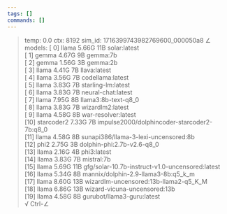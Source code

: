 ```yaml
---
tags: []
commands: []
---
```

> temp: 0.0 ctx: 8192 sim_id: 1716399743982769600_000050a8
∠ models:
 [ 0]        llama 5.66G 11B           solar:latest                                        
 [ 1]        gemma 4.67G 9B            gemma:7b                                            
 [ 2]        gemma 1.56G 3B            gemma:2b                                            
 [ 3]        llama 4.41G 7B            llava:latest                                        
 [ 4]        llama 3.56G 7B            codellama:latest                                    
 [ 5]        llama 3.83G 7B            starling-lm:latest                                  
 [ 6]        llama 3.83G 7B            neural-chat:latest                                  
 [ 7]        llama 7.95G 8B            llama3:8b-text-q8_0                                 
 [ 8]        llama 3.83G 7B            wizardlm2:latest                                    
 [ 9]        llama 4.58G 8B            war-resolver:latest                                 
 [10]   starcoder2 7.33G 7B            impulse2000/dolphincoder-starcoder2-7b:q8_0         
 [11]        llama 4.58G 8B            sunapi386/llama-3-lexi-uncensored:8b                
 [12]         phi2 2.75G 3B            dolphin-phi:2.7b-v2.6-q8_0                          
 [13]        llama 2.16G 4B            phi3:latest                                         
 [14]        llama 3.83G 7B            mistral:7b                                          
 [15]        llama 5.69G 11B           gfg/solar-10.7b-instruct-v1.0-uncensored:latest     
 [16]        llama 5.34G 8B            mannix/dolphin-2.9-llama3-8b:q5_k_m                 
 [17]        llama 8.60G 13B           wizardlm-uncensored:13b-llama2-q5_K_M               
 [18]        llama 6.86G 13B           wizard-vicuna-uncensored:13b                        
 [19]        llama 4.58G 8B            gurubot/llama3-guru:latest                          
√ Ctrl-∠

